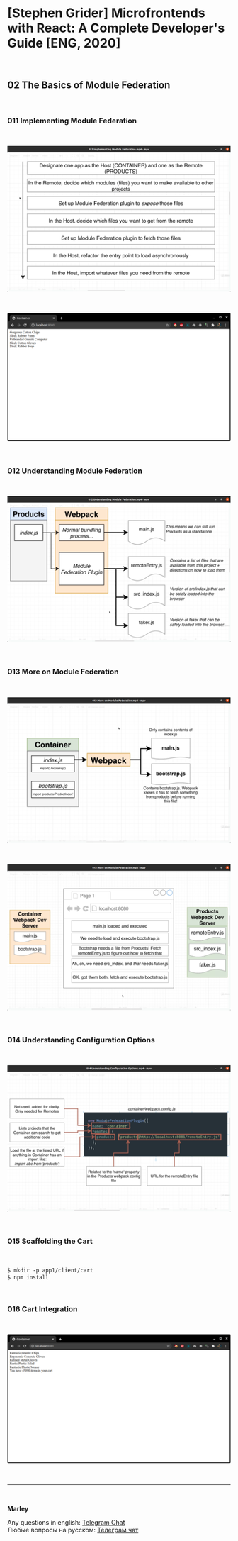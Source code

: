 # [Stephen Grider] Microfrontends with React: A Complete Developer's Guide [ENG, 2020]

<br/>

## 02 The Basics of Module Federation

<br/>

### 011 Implementing Module Federation

<br/>

![Application](/img/pic-m02-p01.png?raw=true)

<br/>

![Application](/img/pic-m02-p02.png?raw=true)

<br/>

### 012 Understanding Module Federation

<br/>

![Application](/img/pic-m02-p03.png?raw=true)

<br/>

### 013 More on Module Federation

<br/>

![Application](/img/pic-m02-p04.png?raw=true)

<br/>

![Application](/img/pic-m02-p05.png?raw=true)

<br/>

### 014 Understanding Configuration Options

<br/>

![Application](/img/pic-m02-p06.png?raw=true)

<br/>

### 015 Scaffolding the Cart

<br/>

    $ mkdir -p app1/client/cart
    $ npm install

<br/>

### 016 Cart Integration

<br/>

![Application](/img/pic-m02-p07.png?raw=true)

<br/>

---

<br/>

**Marley**

Any questions in english: <a href="https://jsdev.org/chat/">Telegram Chat</a>  
Любые вопросы на русском: <a href="https://jsdev.ru/chat/">Телеграм чат</a>

